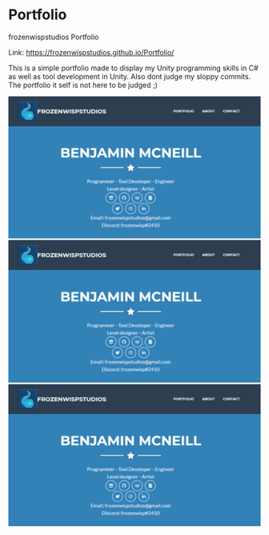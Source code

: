 # Portfolio
frozenwispstudios Portfolio 

Link: https://frozenwispstudios.github.io/Portfolio/

This is a simple portfolio made to display my Unity programming skills in C#
as well as tool development in Unity.
Also dont judge my sloppy commits. The portfolio it self is not here to be judged ;) 

![](assets/img/portfolio/portfolio1.png)
![](assets/img/portfolio/portfolio1.png)
![](assets/img/portfolio/portfolio1.png)
